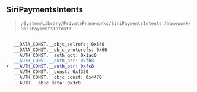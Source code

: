 ## SiriPaymentsIntents

> `/System/Library/PrivateFrameworks/SiriPaymentsIntents.framework/SiriPaymentsIntents`

```diff

   __DATA_CONST.__objc_selrefs: 0x540
   __DATA_CONST.__objc_protorefs: 0x60
   __AUTH_CONST.__auth_got: 0x1ac0
-  __AUTH_CONST.__auth_ptr: 0xfb8
+  __AUTH_CONST.__auth_ptr: 0xfc8
   __AUTH_CONST.__const: 0xf330
   __AUTH_CONST.__objc_const: 0x4470
   __AUTH.__objc_data: 0x3c0

```
